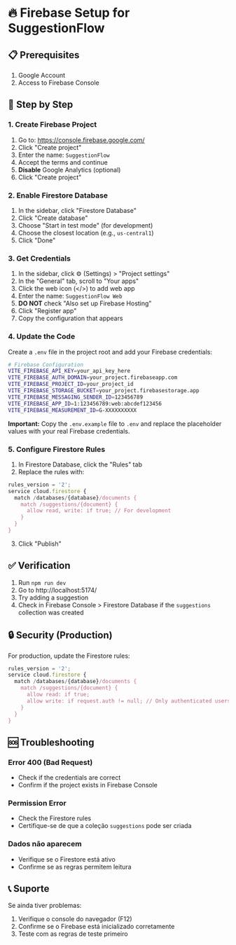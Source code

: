 # 🔥 Firebase Setup for SuggestionFlow

## 📋 Prerequisites

1. Google Account
2. Access to Firebase Console

## 🚀 Step by Step

### 1. Create Firebase Project

1. Go to: https://console.firebase.google.com/
2. Click "Create project"
3. Enter the name: `SuggestionFlow`
4. Accept the terms and continue
5. **Disable** Google Analytics (optional)
6. Click "Create project"

### 2. Enable Firestore Database

1. In the sidebar, click "Firestore Database"
2. Click "Create database"
3. Choose "Start in test mode" (for development)
4. Choose the closest location (e.g., `us-central1`)
5. Click "Done"

### 3. Get Credentials

1. In the sidebar, click ⚙️ (Settings) > "Project settings"
2. In the "General" tab, scroll to "Your apps"
3. Click the web icon (</>) to add web app
4. Enter the name: `SuggestionFlow Web`
5. **DO NOT** check "Also set up Firebase Hosting"
6. Click "Register app"
7. Copy the configuration that appears

### 4. Update the Code

Create a `.env` file in the project root and add your Firebase credentials:

```bash
# Firebase Configuration
VITE_FIREBASE_API_KEY=your_api_key_here
VITE_FIREBASE_AUTH_DOMAIN=your_project.firebaseapp.com
VITE_FIREBASE_PROJECT_ID=your_project_id
VITE_FIREBASE_STORAGE_BUCKET=your_project.firebasestorage.app
VITE_FIREBASE_MESSAGING_SENDER_ID=123456789
VITE_FIREBASE_APP_ID=1:123456789:web:abcdef123456
VITE_FIREBASE_MEASUREMENT_ID=G-XXXXXXXXXX
```

**Important:** Copy the `.env.example` file to `.env` and replace the placeholder values with your real Firebase credentials.

### 5. Configure Firestore Rules

1. In Firestore Database, click the "Rules" tab
2. Replace the rules with:

```javascript
rules_version = '2';
service cloud.firestore {
  match /databases/{database}/documents {
    match /suggestions/{document} {
      allow read, write: if true; // For development
    }
  }
}
```

3. Click "Publish"

## ✅ Verification

1. Run `npm run dev`
2. Go to http://localhost:5174/
3. Try adding a suggestion
4. Check in Firebase Console > Firestore Database if the `suggestions` collection was created

## 🔒 Security (Production)

For production, update the Firestore rules:

```javascript
rules_version = '2';
service cloud.firestore {
  match /databases/{database}/documents {
    match /suggestions/{document} {
      allow read: if true;
      allow write: if request.auth != null; // Only authenticated users
    }
  }
}
```

## 🆘 Troubleshooting

### Error 400 (Bad Request)
- Check if the credentials are correct
- Confirm if the project exists in Firebase Console

### Permission Error
- Check the Firestore rules
- Certifique-se de que a coleção `suggestions` pode ser criada

### Dados não aparecem
- Verifique se o Firestore está ativo
- Confirme se as regras permitem leitura

## 📞 Suporte

Se ainda tiver problemas:
1. Verifique o console do navegador (F12)
2. Confirme se o Firebase está inicializado corretamente
3. Teste com as regras de teste primeiro 